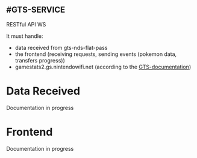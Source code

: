 #GTS-SERVICE
---

RESTful API WS

It must handle:
 - data received from gts-nds-flat-pass
 - the frontend (receiving requests, sending events (pokemon data, transfers progress))
 - gamestats2.gs.nintendowifi.net (according to the [GTS-documentation](https://projectpokemon.org/docs/gen-5/gts-protocol-r19/))

# Data Received

Documentation in progress

# Frontend

Documentation in progress
